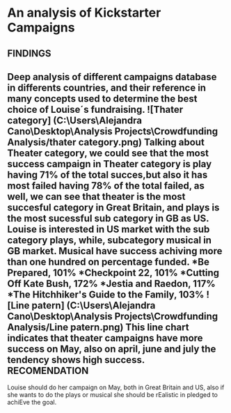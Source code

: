 # An analysis of Kickstarter Campaigns
FINDINGS
---
Deep analysis of different campaigns database in differents countries, and their reference in many concepts used to determine the best choice of Louise´s fundraising.
![Thater category] (C:\Users\Alejandra Cano\Desktop\Analysis Projects\Crowdfunding Analysis/thater category.png)
Talking about Theater category, we could see that the most success campaign in Theater category is play having 71% of the total succes,but also it has most failed having 78% of the total failed, as well, we can see that theater is the most succesful category in Great Britain, and plays is the most sucessful sub category in GB as US.
Louise is interested in US market with the sub category plays, while, subcategory musical in GB market.
Musical have success achiving more than one hundred on percentage funded.
*Be Prepared, 101%
*Checkpoint 22, 101% 
*Cutting Off Kate Bush, 172%
*Jestia and Raedon, 117%
*The Hitchhiker's Guide to the Family, 103%
![Line patern] (C:\Users\Alejandra Cano\Desktop\Analysis Projects\Crowdfunding Analysis/Line patern.png)
This line chart  indicates that theater campaigns have more success on May, also on april, june and july the tendency shows high success. 
RECOMENDATION
---
Louise should do her campaign on May, both in Great Britain and US, also if she wants to do the plays or musical she should  be rEalistic in pledged to achiEve the goal.
